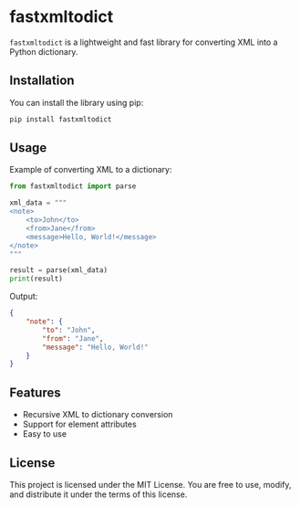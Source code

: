 # fastxmltodict

`fastxmltodict` is a lightweight and fast library for converting XML into a Python dictionary.

## Installation

You can install the library using pip:

```sh
pip install fastxmltodict
```

## Usage

Example of converting XML to a dictionary:

```python
from fastxmltodict import parse

xml_data = """
<note>
    <to>John</to>
    <from>Jane</from>
    <message>Hello, World!</message>
</note>
"""

result = parse(xml_data)
print(result)
```

Output:

```json
{
    "note": {
        "to": "John",
        "from": "Jane",
        "message": "Hello, World!"
    }
}
```

## Features
- Recursive XML to dictionary conversion
- Support for element attributes
- Easy to use

## License

This project is licensed under the MIT License. You are free to use, modify, and distribute it under the terms of this license.

